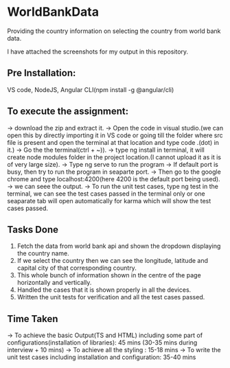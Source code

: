 # WorldBankData
Providing the country information on selecting the country from world bank data.

I have attached the screenshots for my output in this repository.

Pre Installation:
------------------
VS code, NodeJS, Angular CLI(npm install -g @angular/cli)

To execute the assignment:
-------------------------------
-> download the zip and extract it.
-> Open the code in visual studio.(we can open this by directly importing it in VS code or going till the folder where src file is present and open the terminal at that location and type code .(dot) in it.)
-> Go the the terminal(ctrl + ~)).
-> type ng install in terminal, it will create node modules folder in the project location.(I cannot upload it as it is of very large size).
-> Type ng serve to run the program 
-> If default port is busy, then try to run the program in seaparte port.
-> Then go to the google chrome and type localhost:4200(here 4200 is the default port being used).
-> we can seee the output.
-> To run the unit test cases, type ng test in the terminal, we can see the test cases passed in the terminal only or one seaparate tab will open automatically for karma which will show the test cases passed. 

Tasks Done
-----------
1) Fetch the data from world bank api and shown the dropdown displaying the country name.
2) If we select the country then we can see the longitude, latitude and capital city of that corresponding country.
3) This whole bunch of information shown in the centre of the page horizontally and vertically.
4) Handled the cases that it is shown properly in all the devices.
5) Written the unit tests for verification and all the test cases passed.

Time Taken
-----------
-> To achieve the basic Output(TS and HTML) including some part of configurations(installation of libraries):
   45 mins (30-35 mins during interview + 10 mins)
-> To achieve all the styling : 15-18 mins
-> To write the unit test cases including installation and configuration:
    35-40 mins
  






